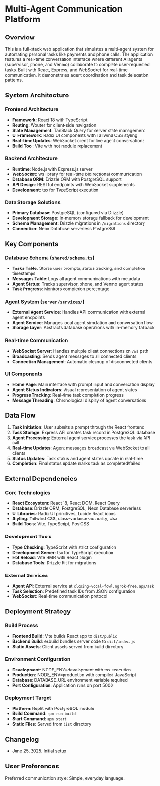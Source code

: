 # Multi-Agent Communication Platform

## Overview

This is a full-stack web application that simulates a multi-agent system for automating personal tasks like payments and phone calls. The application features a real-time conversation interface where different AI agents (supervisor, phone, and Venmo) collaborate to complete user-requested tasks. Built with React, Express, and WebSocket for real-time communication, it demonstrates agent coordination and task delegation patterns.

## System Architecture

### Frontend Architecture
- **Framework**: React 18 with TypeScript
- **Routing**: Wouter for client-side navigation
- **State Management**: TanStack Query for server state management
- **UI Framework**: Radix UI components with Tailwind CSS styling
- **Real-time Updates**: WebSocket client for live agent conversations
- **Build Tool**: Vite with hot module replacement

### Backend Architecture
- **Runtime**: Node.js with Express.js server
- **WebSocket**: ws library for real-time bidirectional communication
- **Database ORM**: Drizzle ORM with PostgreSQL support
- **API Design**: RESTful endpoints with WebSocket supplements
- **Development**: tsx for TypeScript execution

### Data Storage Solutions
- **Primary Database**: PostgreSQL (configured via Drizzle)
- **Development Storage**: In-memory storage fallback for development
- **Schema Management**: Drizzle migrations in `/migrations` directory
- **Connection**: Neon Database serverless PostgreSQL

## Key Components

### Database Schema (`shared/schema.ts`)
- **Tasks Table**: Stores user prompts, status tracking, and completion timestamps
- **Messages Table**: Logs all agent communications with metadata
- **Agent Status**: Tracks supervisor, phone, and Venmo agent states
- **Task Progress**: Monitors completion percentage

### Agent System (`server/services/`)
- **External Agent Service**: Handles API communication with external agent endpoints
- **Agent Service**: Manages local agent simulation and conversation flow
- **Storage Layer**: Abstracts database operations with in-memory fallback

### Real-time Communication
- **WebSocket Server**: Handles multiple client connections on `/ws` path
- **Broadcasting**: Sends agent messages to all connected clients
- **Connection Management**: Automatic cleanup of disconnected clients

### UI Components
- **Home Page**: Main interface with prompt input and conversation display
- **Agent Status Indicators**: Visual representation of agent states
- **Progress Tracking**: Real-time task completion progress
- **Message Threading**: Chronological display of agent conversations

## Data Flow

1. **Task Initiation**: User submits a prompt through the React frontend
2. **Task Storage**: Express API creates task record in PostgreSQL database
3. **Agent Processing**: External agent service processes the task via API call
4. **Real-time Updates**: Agent messages broadcast via WebSocket to all clients
5. **Status Updates**: Task status and agent states update in real-time
6. **Completion**: Final status update marks task as completed/failed

## External Dependencies

### Core Technologies
- **React Ecosystem**: React 18, React DOM, React Query
- **Database**: Drizzle ORM, PostgreSQL, Neon Database serverless
- **UI Libraries**: Radix UI primitives, Lucide React icons
- **Styling**: Tailwind CSS, class-variance-authority, clsx
- **Build Tools**: Vite, TypeScript, PostCSS

### Development Tools
- **Type Checking**: TypeScript with strict configuration
- **Development Server**: tsx for TypeScript execution
- **Hot Reload**: Vite HMR with React plugin
- **Database Tools**: Drizzle Kit for migrations

### External Services
- **Agent API**: External service at `closing-vocal-fowl.ngrok-free.app/ask`
- **Task Selection**: Predefined task IDs from JSON configuration
- **WebSocket**: Real-time communication protocol

## Deployment Strategy

### Build Process
- **Frontend Build**: Vite builds React app to `dist/public`
- **Backend Build**: esbuild bundles server code to `dist/index.js`
- **Static Assets**: Client assets served from build directory

### Environment Configuration
- **Development**: NODE_ENV=development with tsx execution
- **Production**: NODE_ENV=production with compiled JavaScript
- **Database**: DATABASE_URL environment variable required
- **Port Configuration**: Application runs on port 5000

### Deployment Target
- **Platform**: Replit with PostgreSQL module
- **Build Command**: `npm run build`
- **Start Command**: `npm start`
- **Static Files**: Served from `dist` directory

## Changelog
- June 25, 2025. Initial setup

## User Preferences

Preferred communication style: Simple, everyday language.
